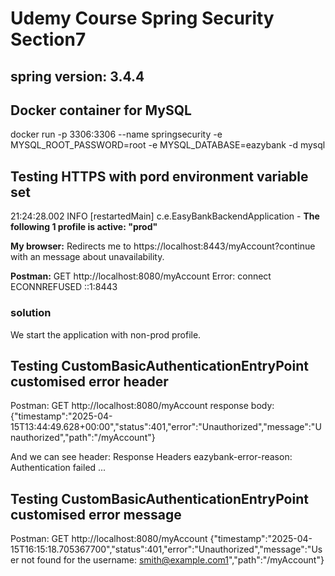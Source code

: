 # Udemy Course Spring Security Section7
## spring version: 3.4.4

## Docker container for MySQL
docker run -p 3306:3306 --name springsecurity -e MYSQL_ROOT_PASSWORD=root -e MYSQL_DATABASE=eazybank -d mysql


## Testing HTTPS with pord environment variable set
21:24:28.002 INFO  [restartedMain] c.e.EasyBankBackendApplication - **The following 1 profile is active: "prod"**

**My browser:** 
Redirects me to https://localhost:8443/myAccount?continue with an message about unavailability.

**Postman:**
GET http://localhost:8080/myAccount
Error: connect ECONNREFUSED ::1:8443

### solution
We start the application with non-prod profile.


## Testing CustomBasicAuthenticationEntryPoint customised error header

Postman:
GET http://localhost:8080/myAccount
response body: 
{"timestamp":"2025-04-15T13:44:49.628+00:00","status":401,"error":"Unauthorized","message":"Unauthorized","path":"/myAccount"}

And we can see header: 
Response Headers
eazybank-error-reason: Authentication failed
...


## Testing CustomBasicAuthenticationEntryPoint customised error message

Postman:
GET http://localhost:8080/myAccount
{"timestamp":"2025-04-15T16:15:18.705367700","status":401,"error":"Unauthorized","message":"User not found for the username: smith@example.com1","path":"/myAccount"}
